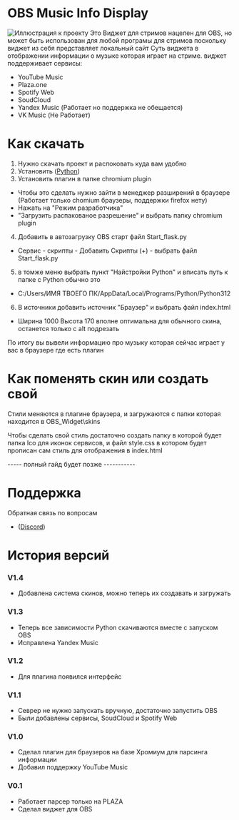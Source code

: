 # OBS Music Info Display
![Иллюстрация к проекту](https://i.ibb.co/4W3ZftW/ezgif-com-animated-gif-maker-2.gif)
Это Виджет для стримов нацелен для OBS, но может быть использован для любой програмы для стримов поскольку виджет из себя представляет локальный сайт
Суть виджета в отображении информации о музыке которая играет на стриме.
виджет поддерживает сервисы: 
- YouTube Music 
- Plaza.one
- Spotify Web
- SoudCloud
- Yandex Music (Работает но поддержка не обещается)
- VK Music (Не Работает)

# Как скачать
1) Нужно скачать проект и распоковать куда вам удобно
2) Установить ([Python](https://www.python.org))
3) Установить плагин в папке chromium plugin
- Чтобы это сделать нужно зайти в менеджер разширений в браузере (Работает только chomium браузеры, поддержки firefox нету)
- Нажать на "Режим разработчика"
- "Загрузить распакованое разрешение" и выбрать папку chromium plugin
4) Добавить в автозагрузку OBS старт файл Start_flask.py  
- Сервис - скрипты - Добавить Скрипты (+) - выбрать файл Start_flask.py
5) в томже меню выбрать пункт "Найстройки Python" и вписать путь к папке с Python обычно это 
- C:/Users/ИМЯ ТВОЕГО ПК/AppData/Local/Programs/Python/Python312
6) В источники добавить источник "Браузер" и выбрать файл index.html
- Ширина 1000 Высота 170 вполне оптимальна для обычного скина, останется только с alt подрезать

По итогу вы вывели информацию про музыку которая сейчас играет у вас в браузере где есть плагин 

# Как поменять скин или создать свой
Стили меняются в плагине браузера, и загружаются с папки которая находится в OBS_Widget\skins

Чтобы сделать свой стиль достаточно создать папку в которой будет папка Ico для иконок сервисов, и файл style.css в котором будет прописан сам стиль для отображения в index.html

----- полный гайд будет позже -----------
# Поддержка
Обратная связь по вопросам
-  ([Discord](https://discord.gg/nWxudGd))


# История версий
### V1.4
- Добавлена система скинов, можно теперь их создавать и загружать 
### V1.3
- Теперь все зависимости Python скачиваются вместе с запуском OBS
- Исправлена Yandex Music
### V1.2
- Для плагина появился интерфейс
### V1.1
- Севрер не нужно запускать вручную, достаточно запустить OBS
- Были добавлены сервисы, SoudCloud и Spotify Web
### V1.0
- Сделал плагин для браузеров на базе Хромиум для парсинга информации
- Добавил поддержку YouTube Music
### V0.1
- Работает парсер только на PLAZA
- Сделал виджет для OBS
